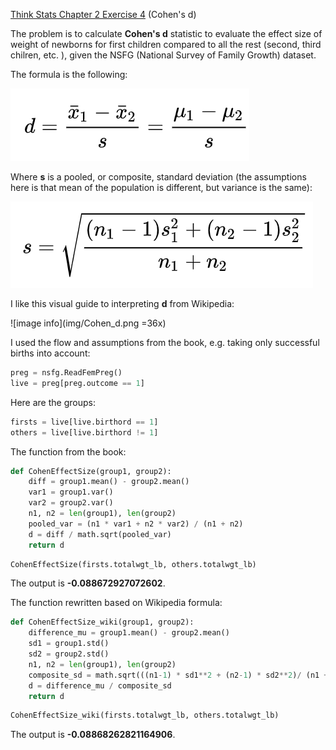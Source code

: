 [Think Stats Chapter 2 Exercise 4](http://greenteapress.com/thinkstats2/html/thinkstats2003.html#toc24) (Cohen's d)

The problem is to calculate **Cohen's d** statistic to evaluate the effect size of weight of newborns for first children compared to all the rest (second, third chilren, etc. ), given the NSFG (National Survey of Family Growth) dataset. 

The formula is the following:

![image info](img/1.png)

Where **s** is a pooled, or composite, standard deviation (the assumptions here is that mean of the population is different, but variance is the same):

![image info](img/2.png)

I like this visual guide to interpreting **d** from Wikipedia:

![image info](img/Cohen_d.png =36x)

I used the flow and assumptions from the book, e.g. taking only successful births into account:
```python
preg = nsfg.ReadFemPreg()
live = preg[preg.outcome == 1]
```
Here are the groups:

```python
firsts = live[live.birthord == 1] 
others = live[live.birthord != 1]
```
The function from the book:

```python
def CohenEffectSize(group1, group2): 
    diff = group1.mean() - group2.mean()
    var1 = group1.var()
    var2 = group2.var()
    n1, n2 = len(group1), len(group2)
    pooled_var = (n1 * var1 + n2 * var2) / (n1 + n2) 
    d = diff / math.sqrt(pooled_var)
    return d 
```
```python
CohenEffectSize(firsts.totalwgt_lb, others.totalwgt_lb)
```
The output is **-0.088672927072602**.

The function rewritten based on Wikipedia formula:

```python
def CohenEffectSize_wiki(group1, group2): 
    difference_mu = group1.mean() - group2.mean()
    sd1 = group1.std()
    sd2 = group2.std()
    n1, n2 = len(group1), len(group2)
    composite_sd = math.sqrt(((n1-1) * sd1**2 + (n2-1) * sd2**2)/ (n1 + n2))
    d = difference_mu / composite_sd
    return d
```
```python
CohenEffectSize_wiki(firsts.totalwgt_lb, others.totalwgt_lb)
```
The output is **-0.08868262821164906**.


